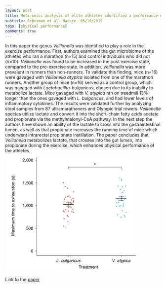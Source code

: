 ```yaml
---
layout: post
title: Meta-omics analysis of elite athletes identified a performance-enhancing microbe that functions via lactate metabolism.
subtitle: Scheiman et al. Nature. 05/10/2019
tags: [physical performance]
comments: true
---
```

In this paper the genus _Veillonella_ was identified to play a role in the exercise performance. First, authors examined the gut microbiome of the athletes who ran a marathon (n=15) and control individuals who did not (n=10). _Veillonella_ was found to be increased in the post exercise state, compared to the pre-exercise state. In addition, _Veillonella_ was more prevalent in runners than non-runners. To validate this finding, mice (n=16) were gavaged with _Veillonella atypica_ isolated from one of the marathon runners. Another group of mice (n=16) served as a control group, which was gavaged with _Lactobacillus bulgaricus_, chosen due to its inability to metabolize lactate. Mice gavaged with _V. atypica_ ran on treadmill 13% longer than the ones gavaged with _L. bulgaricus_, and had lower levels of inflammatory cytokines. The results were validated further by analyzing stool samples from 87 ultramarathoners and Olympic trial rowers. _Veillonella_ species utilize lactate and convert it into the short-chain fatty acids acetate and propionate via the methylmalonyl-CoA pathway. In the next step the authors have shown an ability of the lactate to cross into the gastrointestinal lumen, as well as that propionate increases the running time of mice which underwent intrarectal propionate instillation. The paper concludes that _Veillonella_ metabolizes lactate, that crosses into the gut lumen, into propionate during the exercise, which enhances physical performance of the athletes.


![Image from the paper](/img/paper_images/2019-11-01.png)

Link to the [paper](https://www.nature.com/articles/s41591-019-0485-4)
